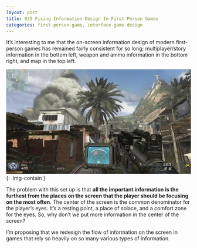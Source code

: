 ```yaml
---
layout: post
title: 035 Fixing Information Design In First Person Games
categories: first-person-game, interface-game-design
---
```

It’s interesting to me that the on-screen information design of modern first-person games has remained  fairly consistent for so long; multiplayer/story information in the bottom left, weapon and ammo information in the bottom right, and map in the top left.

![informationdesign](/img/games/035_Fixing_Information_Design_In_First_Person_Games.jpg "Information Design"){: .img-contain }

The problem with this set up is that **all the important information is the furthest from the places on the screen that the player should be focusing on the most often**.  The center of the screen is the common denominator for the player’s eyes.  It’s a resting point, a place of solace, and a comfort zone for the eyes.  So, why don’t we put more information in the center of the screen?

I’m proposing that we redesign the flow of information on the screen in games that rely so heavily on so many various types of information.